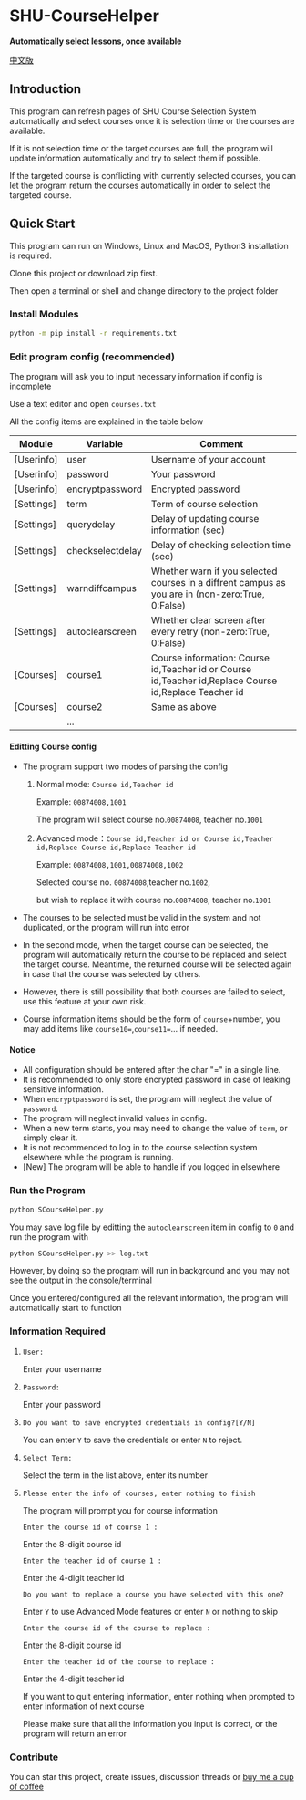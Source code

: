 # SHU-CourseHelper

**Automatically select lessons, once available**

[中文版](README_zh_CN.md)

## **Introduction**

This program can refresh pages of SHU Course Selection System automatically and select courses once it is selection time or the courses are available.

If it is not selection time or the target courses are full, the program will update information automatically and try to select them if possible.

If the targeted course is conflicting with currently selected courses, you can let the program return the courses automatically in order to select the targeted course.

## **Quick Start**

This program can run on Windows, Linux and MacOS, Python3 installation is required.

Clone this project or download zip first.

Then open a terminal or shell and change directory to the project folder

### **Install Modules**

```bash
python -m pip install -r requirements.txt
```

### **Edit program config (recommended)**

The program will ask you to input necessary information if config is incomplete

Use a text editor and open `courses.txt`

All the config items are explained in the table below

| Module     | Variable         | Comment                                                                                               |
| ---------- | ---------------- | ----------------------------------------------------------------------------------------------------- |
| [Userinfo] | user             | Username of your account                                                                              |
| [Userinfo] | password         | Your password                                                                                         |
| [Userinfo] | encryptpassword  | Encrypted password                                                                                    |
| [Settings] | term             | Term of course selection                                                                              |
| [Settings] | querydelay       | Delay of updating course information (sec)                                                            |
| [Settings] | checkselectdelay | Delay of checking selection time (sec)                                                                |
| [Settings] | warndiffcampus   | Whether warn if you selected courses in a diffrent campus as you are in (non-zero:True, 0:False)      |
| [Settings] | autoclearscreen  | Whether clear screen after every retry (non-zero:True, 0:False)                                       |
| [Courses]  | course1          | Course information: Course id,Teacher id or Course id,Teacher id,Replace Course id,Replace Teacher id |
| [Courses]  | course2          | Same as above                                                                                         |
|            | ...              |                                                                                                       |

#### **Editting Course config**

- The program support two modes of parsing the config

  1. Normal mode: `Course id,Teacher id`

      Example: `00874008,1001`

      The program will select course no.`00874008`, teacher no.`1001`

  2. Advanced mode：`Course id,Teacher id or Course id,Teacher id,Replace Course id,Replace Teacher id`

      Example: `00874008,1001,00874008,1002`

      Selected course no. `00874008`,teacher no.`1002`,

      but wish to replace it with course no.`00874008`, teacher no.`1001`

- The courses to be selected must be valid in the system and not duplicated, or the program will run into error
- In the second mode, when the target course can be selected, the program will automatically return the course to be replaced and select the target course. Meantime, the returned course will be selected again in case that the course was selected by others.
- However, there is still possibility that both courses are failed to select, use this feature at your own risk.
- Course information items should be the form of `course`+number, you may add items like `course10=`,`course11=`... if needed.

#### **Notice**

- All configuration should be entered after the char "=" in a single line.
- It is recommended to only store encrypted password in case of leaking sensitive information.
- When `encryptpassword` is set, the program will neglect the value of `password`.
- The program will neglect invalid values in config.
- When a new term starts, you may need to change the value of `term`, or simply clear it.
- It is not recommended to log in to the course selection system elsewhere while the program is running.
- [New] The program will be able to handle if you logged in elsewhere

### **Run the Program**

```bash
python SCourseHelper.py
```

You may save log file by editting the `autoclearscreen` item in config to `0` and run the program with

```bash
python SCourseHelper.py >> log.txt
```

However, by doing so the program will run in background and you may not see the output in the console/terminal

Once you entered/configured all the relevant information, the program will automatically start to function

### **Information Required**

1. `User:`

   Enter your username

2. `Password:`

   Enter your password

3. `Do you want to save encrypted credentials in config?[Y/N]`

   You can enter `Y` to save the credentials or enter `N` to reject.

4. `Select Term:`

   Select the term in the list above, enter its number

5. `Please enter the info of courses, enter nothing to finish`

   The program will prompt you for course information

   `Enter the course id of course 1 :`

   Enter the 8-digit course id

   `Enter the teacher id of course 1 :`

   Enter the 4-digit teacher id

   `Do you want to replace a course you have selected with this one?`

   Enter `Y` to use Advanced Mode features or enter `N` or nothing to skip

   `Enter the course id of the course to replace :`

   Enter the 8-digit course id

   `Enter the teacher id of the course to replace :`

   Enter the 4-digit teacher id

   If you want to quit entering information, enter nothing when prompted to enter information of next course

   Please make sure that all the information you input is correct, or the program will return an error

### **Contribute**

You can star this project, create issues, discussion threads or [buy me a cup of coffee](https://ishs.gq/jz.html)
